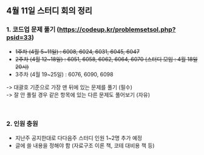 ## 4월 11일 스터디 회의 정리
### 1. 코드업 문제 풀기 (https://codeup.kr/problemsetsol.php?psid=33)
- ~~1주차 (4월 5~11일) : 6008, 6024, 6031, 6045, 6047~~
- ~~2주차 (4월 12~18일) : 6051, 6058, 6062, 6064, 6070 (스터디 모임 : 4월 18일 20시)~~
- 3주차 (4월 19~25일) : 6076, 6090, 6098

-> 대괄호 기준으로 가장 맨 뒤에 있는 문제를 풀기 (필수)
<br>
-> 잘 안 풀릴 경우 같은 항목에 있는 다른 문제도 풀어보기 (자유)

<br>

### 2. 인원 충원
- 지난주 공지한대로 다다음주 스터디 인원 1~2명 추가 예정
- 글에 쓸 내용을 정해야 함 (자료구조 이론 책, 코테 대비용 책 등)


